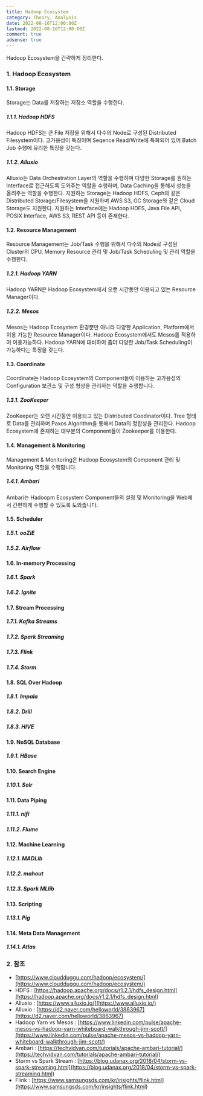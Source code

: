 ```yaml
---
title: Hadoop Ecosystem
category: Theory, Analysis
date: 2022-08-16T12:00:00Z
lastmod: 2022-08-16T12:00:00Z
comment: true
adsense: true
---
```


Hadoop Ecosystem을 간략하게 정리한다.

### 1. Hadoop Ecosystem

#### 1.1. Storage

Storage는 Data를 저장하는 저장소 역할을 수행한다.

##### 1.1.1. Hadoop HDFS

Hadoop HDFS는 큰 File 저장을 위해서 다수의 Node로 구성된 Distributed Filesystem이다. 고가용성이 특징이며 Seqence Read/Write에 특화되어 있어 Batch Job 수행에 유리한 특징을 갖는다.

##### 1.1.2. Alluxio

Alluxio는 Data Orchestration Layer의 역할을 수행하며 다양한 Storage를 원하는 Interface로 접근하도록 도와주는 역할을 수행하며, Data Caching을 통해서 성능을 올려주는 역할을 수행한다. 지원하는 Storage는 Hadoop HDFS, Ceph와 같은 Distributed Storage/Filesystem을 지원하며 AWS S3, GC Storage와 같은 Cloud Storage도 지원한다. 지원하는 Interface에는 Hadoop HDFS, Java File API, POSIX Interface, AWS S3, REST API 등이 존재한다.

#### 1.2. Resource Management

Resource Management는 Job/Task 수행을 위해서 다수의 Node로 구성된 Cluster의 CPU, Memory Resource 관리 및 Job/Task Scheduling 및 관리 역할을 수행한다.

##### 1.2.1. Hadoop YARN

Hadoop YARN은 Hadoop Ecosystem에서 오랜 시간동안 이용되고 있는 Resource Manager이다.

##### 1.2.2. Mesos

Mesos는 Hadoop Ecosystem 환경뿐만 아니라 다양한 Application, Platform에서 이용 가능한 Resource Manager이다. Hadoop Ecosystem에서도 Mesos를 적용하여 이용가능하다. Hadoop YARN에 대비하여 좀더 다양한 Job/Task Scheduling이 가능하다는 특징을 갖는다.

#### 1.3. Coordinate

Coordinate는 Hadoop Ecosystem의 Component들이 이용하는 고가용성의 Configuration 보관소 및 구성 형상을 관리하는 역할을 수행합니다.

##### 1.3.1. ZooKeeper

ZooKeeper는 오랜 시간동안 이용되고 있는 Distributed Coodinator이다. Tree 형태로 Data를 관리하며 Paxos Algorithm을 통해서 Data의 정합성을 관리한다. Hadoop Ecosystem에 존재하는 대부분의 Component들이 Zookeeper를 이용한다.

#### 1.4. Management & Monitoring

Management & Monitoring은 Hadoop Ecosystem의 Component 관리 및 Monitoring 역할을 수행합니다.

##### 1.4.1. Ambari

Ambari는 Hadoopm Ecosystem Component들의 설정 및 Monitoring을 Web에서 간편하게 수행할 수 있도록 도와줍니다.

#### 1.5. Scheduler

##### 1.5.1. ooZiE

##### 1.5.2. Airflow

#### 1.6. In-memory Processing

##### 1.6.1. Spark

##### 1.6.2. Ignite

#### 1.7. Stream Processing

##### 1.7.1. Kafka Streams

##### 1.7.2. Spark Streaming

##### 1.7.3. Flink

##### 1.7.4. Storm

#### 1.8. SQL Over Hadoop

##### 1.8.1. Impala

##### 1.8.2. Drill

##### 1.8.3. HIVE

#### 1.9. NoSQL Database

##### 1.9.1. HBase

#### 1.10. Search Engine

##### 1.10.1. Solr

#### 1.11. Data Piping

##### 1.11.1. nifi

##### 1.11.2. Flume

#### 1.12. Machine Learning

##### 1.12.1. MADLib

##### 1.12.2. mahout

##### 1.12.3. Spark MLlib

#### 1.13. Scripting

##### 1.13.1. Pig

#### 1.14. Meta Data Management

##### 1.14.1. Atlas

### 2. 참조

* [https://www.cloudduggu.com/hadoop/ecosystem/](https://www.cloudduggu.com/hadoop/ecosystem/)
* HDFS : [https://hadoop.apache.org/docs/r1.2.1/hdfs_design.html](https://hadoop.apache.org/docs/r1.2.1/hdfs_design.html)
* Alluxio : [https://www.alluxio.io/](https://www.alluxio.io/)
* Alluxio : [https://d2.naver.com/helloworld/3863967](https://d2.naver.com/helloworld/3863967)
* Hadoop Yarn vs Mesos : [https://www.linkedin.com/pulse/apache-mesos-vs-hadoop-yarn-whiteboard-walkthrough-jim-scott/](https://www.linkedin.com/pulse/apache-mesos-vs-hadoop-yarn-whiteboard-walkthrough-jim-scott/)
* Ambari : [https://techvidvan.com/tutorials/apache-ambari-tutorial/](https://techvidvan.com/tutorials/apache-ambari-tutorial/)
* Storm vs Spark Stream : [https://blog.udanax.org/2018/04/storm-vs-spark-streaming.html](https://blog.udanax.org/2018/04/storm-vs-spark-streaming.html)
* Flink : [https://www.samsungsds.com/kr/insights/flink.html](https://www.samsungsds.com/kr/insights/flink.html)